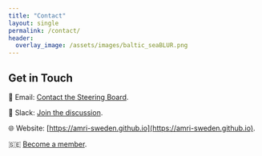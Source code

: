 ```yaml
---
title: "Contact"
layout: single
permalink: /contact/
header:
  overlay_image: /assets/images/baltic_seaBLUR.png
---
```


## Get in Touch

<div style="text-align: justify;" markdown="1">

📧 Email: [Contact the Steering Board](/about/#members-of-amri-steering-board).

👥 Slack: [Join the discussion](https://join.slack.com/t/amriworld/shared_invite/zt-3d5ugd8ao-VnuOsTAUQZkYWvuGtax6Gw). 

🌐 Website: [https://amri-sweden.github.io](https://amri-sweden.github.io). 

🇸🇪 [Become a member](https://docs.google.com/forms/d/e/1FAIpQLSe85jQrno6odPss_7GORO6BJMYYIOAsrKgLsvnAJhzXSOppXQ/viewform). 

</div>
